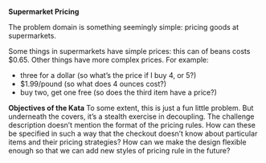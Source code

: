 **Supermarket Pricing**
 
The problem domain is something seemingly simple: pricing goods at supermarkets.
 
Some things in supermarkets have simple prices: this can of beans costs $0.65. Other things have more complex prices. For example:
*   three for a dollar (so what’s the price if I buy 4, or 5?)
*   $1.99/pound (so what does 4 ounces cost?)
*   buy two, get one free (so does the third item have a price?)

 
**Objectives of the Kata**
To some extent, this is just a fun little problem. But underneath the covers, it’s a stealth exercise in decoupling. The challenge description doesn’t mention the format of the pricing rules. How can these be specified in such a way that the checkout doesn’t know about particular items and their pricing strategies? How can we make the design flexible enough so that we can add new styles of pricing rule in the future?
